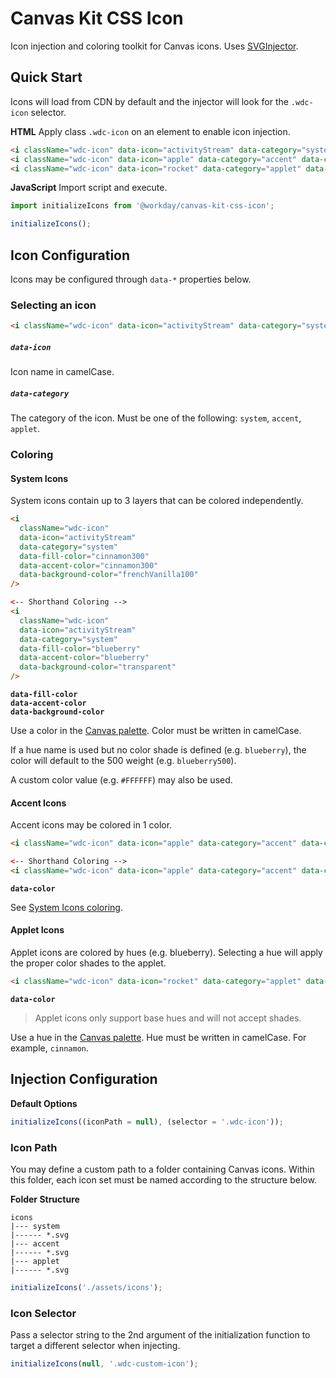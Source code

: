 # Canvas Kit CSS Icon

Icon injection and coloring toolkit for Canvas icons. Uses
[SVGInjector](https://github.com/iconic/SVGInjector).

## Quick Start

Icons will load from CDN by default and the injector will look for the `.wdc-icon` selector.

**HTML** Apply class `.wdc-icon` on an element to enable icon injection.

```html
<i className="wdc-icon" data-icon="activityStream" data-category="system" />
<i className="wdc-icon" data-icon="apple" data-category="accent" data-color="chiliMango" />
<i className="wdc-icon" data-icon="rocket" data-category="applet" data-hue="cinnamon" />
```

**JavaScript** Import script and execute.

```js
import initializeIcons from '@workday/canvas-kit-css-icon';

initializeIcons();
```

## Icon Configuration

Icons may be configured through `data-*` properties below.

### Selecting an icon

```html
<i className="wdc-icon" data-icon="activityStream" data-category="system" />
```

##### `data-icon`

Icon name in camelCase.

##### `data-category`

The category of the icon. Must be one of the following: `system`, `accent`, `applet`.

### Coloring

#### System Icons

System icons contain up to 3 layers that can be colored independently.

```html
<i
  className="wdc-icon"
  data-icon="activityStream"
  data-category="system"
  data-fill-color="cinnamon300"
  data-accent-color="cinnamon300"
  data-background-color="frenchVanilla100"
/>

<-- Shorthand Coloring -->
<i
  className="wdc-icon"
  data-icon="activityStream"
  data-category="system"
  data-fill-color="blueberry"
  data-accent-color="blueberry"
  data-background-color="transparent"
/>
```

**`data-fill-color`  
`data-accent-color`  
`data-background-color`**

Use a color in the [Canvas palette](https://design.workday.com/resources/colors). Color must be
written in camelCase.

If a hue name is used but no color shade is defined (e.g. `blueberry`), the color will default to
the 500 weight (e.g. `blueberry500`).

A custom color value (e.g. `#FFFFFF`) may also be used.

#### Accent Icons

Accent icons may be colored in 1 color.

```html
<i className="wdc-icon" data-icon="apple" data-category="accent" data-color="cinnamon300" />

<-- Shorthand Coloring -->
<i className="wdc-icon" data-icon="apple" data-category="accent" data-color="chiliMango" />
```

**`data-color`**

See [System Icons coloring](#system-icons).

#### Applet Icons

Applet icons are colored by hues (e.g. blueberry). Selecting a hue will apply the proper color
shades to the applet.

```html
<i className="wdc-icon" data-icon="rocket" data-category="applet" data-color="cinnamon" />
```

**`data-color`**

> Applet icons only support base hues and will not accept shades.

Use a hue in the [Canvas palette](https://design.workday.com/resources/colors). Hue must be written
in camelCase. For example, `cinnamon`.

## Injection Configuration

**Default Options**

```js
initializeIcons((iconPath = null), (selector = '.wdc-icon'));
```

### Icon Path

You may define a custom path to a folder containing Canvas icons. Within this folder, each icon set
must be named according to the structure below.

**Folder Structure**

```
icons
|--- system
|------ *.svg
|--- accent
|------ *.svg
|--- applet
|------ *.svg
```

```js
initializeIcons('./assets/icons');
```

### Icon Selector

Pass a selector string to the 2nd argument of the initialization function to target a different
selector when injecting.

```js
initializeIcons(null, '.wdc-custom-icon');
```
